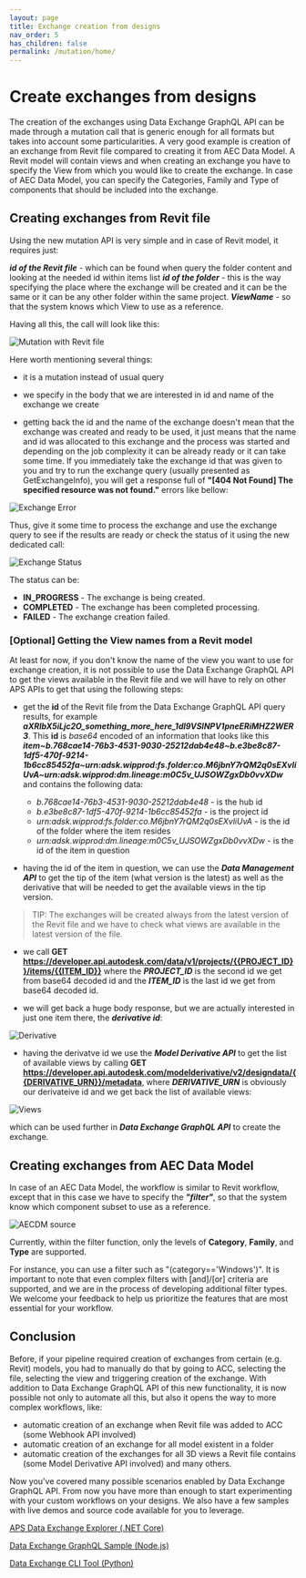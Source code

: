 ```yaml
---
layout: page
title: Exchange creation from designs
nav_order: 5
has_children: false
permalink: /mutation/home/
---
```


# Create exchanges from designs

The creation of the exchanges using Data Exchange GraphQL API can be made through a mutation call that is generic enough for all formats but takes into account some particularities. A very good example is creation of an exchange from Revit file compared to creating it from AEC Data Model. A Revit model will contain views and when creating an exchange you have to specify the View from which you would like to create the exchange. In case of AEC Data Model, you can specify the Categories, Family and Type of components that should be included into the exchange. 

## Creating exchanges from Revit file


Using the new mutation API is very simple and in case of Revit model, it requires just:

***id of the Revit file*** - which can be found when query the folder content and looking at the needed id within items list
***id of the folder*** - this is the way specifying the place where the exchange will be created and it can be the same or it can be any other folder within the same project.
***ViewName*** - so that the system knows which View to use as a reference.

Having all this, the call will look like this:

![Mutation with Revit file](../../assets/images/revit_mutation.png)


Here worth mentioning several things:

- it is a mutation instead of usual query 

- we specify in the body that we are interested in id and name of the exchange we create

- getting back the id and the name of the exchange doesn't mean that the exchange was created and ready to be used, it just means that the name and id was allocated to this exchange and the process was started and depending on the job complexity it can be already ready or it can take some time. 
If you immediately take the exchange id that was given to you and try to run the exchange query (usually presented as GetExchangeInfo), you will get a response full of **"[404 Not Found] The specified resource was not found."** errors like bellow:

![Exchange Error](../../assets/images/exchange_error.png)

Thus, give it some time to process the exchange and use the exchange query to see if the results are ready or check the status of it using the new dedicated call:

![Exchange Status](../../assets/images/exchange_status.png)

The status can be:

- **IN_PROGRESS** - The exchange is being created.
- **COMPLETED** - The exchange has been completed processing.
- **FAILED** - The exchange creation failed.


### [Optional] Getting the View names from a Revit model

At least for now, if you don't know the name of the view you want to use for exchange creation, it is not possible to use the Data Exchange GraphQL API to get the views available in the Revit file and we will have to rely on other APS APIs to get that using the following steps:

- get the **id** of the Revit file from the Data Exchange GraphQL API query results, for example ***aXRlbX5iLjc2O_something_more_here_1dl9VSlNPV1pneERiMHZ2WER3***. This **id** is *base64* encoded of an information that looks like this ***item~b.768cae14-76b3-4531-9030-25212dab4e48~b.e3be8c87-1df5-470f-9214-1b6cc85452fa~urn:adsk.wipprod:fs.folder:co.M6jbnY7rQM2q0sEXvliUvA~urn:adsk.wipprod:dm.lineage:m0C5v_UJSOWZgxDb0vvXDw*** and contains the following data:
  - *b.768cae14-76b3-4531-9030-25212dab4e48* - is the hub id
  - *b.e3be8c87-1df5-470f-9214-1b6cc85452fa* - is the project id
  - *urn:adsk.wipprod:fs.folder:co.M6jbnY7rQM2q0sEXvliUvA* - is the id of the folder where the item resides
  - *urn:adsk.wipprod:dm.lineage:m0C5v_UJSOWZgxDb0vvXDw* - is the id of the item in question

- having the id of the item in question, we can use the ***Data Management API*** to get the tip of the item (what version is the latest) as well as the derivative that will be needed to get the available views in the tip version. 

> TIP: The exchanges will be created always from the latest version of the Revit file and we have to check what views are available in the latest version of the file.

- we call **GET https://developer.api.autodesk.com/data/v1/projects/{{PROJECT_ID}}/items/{{ITEM_ID}}** where the ***PROJECT_ID*** is the second id we get from base64 decoded id and the ***ITEM_ID*** is the last id we get from base64 decoded id.

- we will get back a huge body response, but we are actually interested in just one item there, the ***derivative id***:

![Derivative](../../assets/images/06.png)


- having the derivatve id we use the ***Model Derivative API*** to get the list of available views by calling **GET https://developer.api.autodesk.com/modelderivative/v2/designdata/{{DERIVATIVE_URN}}/metadata**, where ***DERIVATIVE_URN*** is obviously our derivateive id and we get back the list of available views:

![Views](../../assets/images/07.png)

which can be used further in ***Data Exchange GraphQL API*** to create the exchange.


## Creating exchanges from AEC Data Model

In case of an AEC Data Model, the workflow is similar to Revit workflow, except that in this case we have to specify the ***"filter"***, so that the system know which component subset to use as a reference.

![AECDM source](../../assets/images/aecdm.png)

Currently, within the filter function, only the levels of **Category**, **Family**, and **Type** are supported. 

For instance, you can use a filter such as "(category=='Windows')". It is important to note that even complex filters with [and]/[or] criteria are supported, and we are in the process of developing additional filter types. We welcome your feedback to help us prioritize the features that are most essential for your workflow.


## Conclusion

Before, if your pipeline required creation of exchanges from certain (e.g. Revit) models, you had to manually do that by going to ACC, selecting the file, selecting the view and triggering creation of the exchange. With addition to Data Exchange GraphQL API of this new functionality, it is now possible not only to automate all this, but also it opens the way to more complex workflows, like:

- automatic creation of an exchange when Revit file was added to ACC (some Webhook API involved)
- automatic creation of an exchange for all model existent in a folder
- automatic creation of the exchanges for all 3D views a Revit file contains (some Model Derivative API involved)
and many others.

Now you've covered many possible scenarios enabled by Data Exchange GraphQL API.
From now you have more than enough to start experimenting with your custom workflows on your designs.
We also have a few samples with live demos and source code available for you to leverage.

[APS Data Exchange Explorer (.NET Core)](https://github.com/autodesk-platform-services/aps-dx-explorer.git)

[Data Exchange GraphQL Sample (Node.js)](https://github.com/autodesk-platform-services/aps-dx-samples-nodejs.git)

[Data Exchange CLI Tool (Python)](https://github.com/autodesk-platform-services/aps-dx-tools-python.git)
